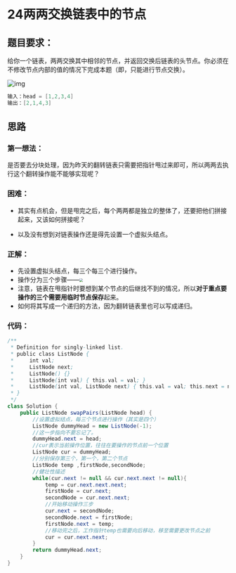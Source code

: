 # 24两两交换链表中的节点

## 题目要求：

给你一个链表，两两交换其中相邻的节点，并返回交换后链表的头节点。你必须在不修改节点内部的值的情况下完成本题（即，只能进行节点交换）。

![img](https://assets.leetcode.com/uploads/2020/10/03/swap_ex1.jpg)

```java
输入：head = [1,2,3,4]
输出：[2,1,4,3]
```

## 思路

### 第一想法：

是否要去分块处理，因为昨天的翻转链表只需要把指针甩过来即可，所以两两去执行这个翻转操作能不能够实现呢？

### 困难：

- 其实有点机会，但是甩完之后，每个两两都是独立的整体了，还要把他们拼接起来，又该如何拼接呢？

- 以及没有想到对链表操作还是得先设置一个虚拟头结点。

### 正解：

- 先设置虚拟头结点，每三个每三个进行操作。
- 操作分为三个步骤——<img src="C:\Users\ASUS\Pictures\Screenshots\24.两两交换链表中的节点2.png" style="zoom:50%;" />
- 注意，链表在甩指针时要想到某个节点的后继找不到的情况，所以**对于重点要操作的三个需要用临时节点保存**起来。
- 如何将其写成一个递归的方法，因为翻转链表里也可以写成递归。

### 代码：
```java
/**
 * Definition for singly-linked list.
 * public class ListNode {
 *     int val;
 *     ListNode next;
 *     ListNode() {}
 *     ListNode(int val) { this.val = val; }
 *     ListNode(int val, ListNode next) { this.val = val; this.next = next; }
 * }
 */
class Solution {
    public ListNode swapPairs(ListNode head) {
        //设置虚拟结点，每三个节点进行操作（其实是四个）
        ListNode dummyHead = new ListNode(-1);
        //这一步指向不要忘记了。
        dummyHead.next = head;
        //cur表示当前操作位置，往往在要操作的节点前一个位置
        ListNode cur = dummyHead;
        //分别保存第三个，第一个，第二个节点
        ListNode temp ,firstNode,secondNode;
        //健壮性描述
        while(cur.next != null && cur.next.next != null){
            temp = cur.next.next.next;
            firstNode = cur.next;
            secondNode = cur.next.next;
            //开始移动操作三步
            cur.next = secondNode;
            secondNode.next = firstNode;
            firstNode.next = temp;
            //移动完之后，工作指针temp也需要向后移动，移至需要更改节点之前
            cur = cur.next.next;
        }
        return dummyHead.next;
    }
}
```